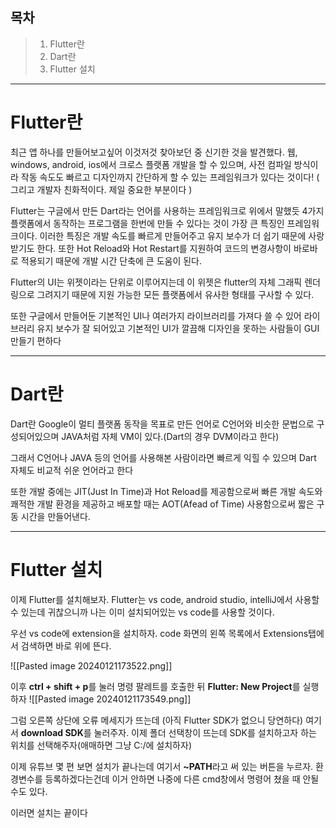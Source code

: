 
## 목차
>1. Flutter란
>2. Dart란 
>3. Flutter 설치

---
# Flutter란
최근 앱 하나를 만들어보고싶어 이것저것 찾아보던 중 신기한 것을 발견했다.
웹, windows, android, ios에서 크로스 플랫폼 개발을 할 수 있으며, 사전 컴파일 방식이라 작동 속도도 빠르고 디자인까지 간단하게 할 수 있는 프레임워크가 있다는 것이다! 
( 그리고 개발자 친화적이다. 제일 중요한 부분이다 )

Flutter는 구글에서 만든 Dart라는 언어를 사용하는 프레임워크로 위에서 말했듯 4가지 플랫폼에서 동작하는 프로그램을 한번에 만들 수 있다는 것이 가장 큰 특징인 프레임워크이다. 이러한 특징은 개발 속도를 빠르게 만들어주고 유지 보수가 더 쉽기 때문에 사랑받기도 한다.
또한 Hot Reload와 Hot Restart를 지원하여 코드의 변경사항이 바로바로 적용되기 때문에 개발 시간 단축에 큰 도움이 된다.

Flutter의 UI는 위젯이라는 단위로 이루어지는데 이 위젯은 flutter의 자체 그래픽 렌더링으로 그려지기 때문에 지원 가능한 모든 플랫폼에서 유사한 형태를 구사할 수 있다. 

또한 구글에서 만들어둔 기본적인 UI나 여러가지 라이브러리를 가져다 쓸 수 있어 라이브러리 유지 보수가 잘 되어있고 기본적인 UI가 깔끔해 디자인을 못하는 사람들이 GUI만들기 편하다

---
# Dart란
Dart란 Google이 멀티 플랫폼 동작을 목표로 만든 언어로 C언어와 비슷한 문법으로 구성되어있으며 JAVA처럼 자체 VM이 있다.(Dart의 경우 DVM이라고 한다)

그래서 C언어나 JAVA 등의 언어를 사용해본 사람이라면 빠르게 익힐 수 있으며 Dart 자체도 비교적 쉬운 언어라고 한다

또한 개발 중에는 JIT(Just In Time)과 Hot Reload를 제공함으로써 빠른 개발 속도와 쾌적한 개발 환경을 제공하고 배포할 때는 AOT(Afead of Time) 사용함으로써 짧은 구동 시간을 만들어낸다.

---

# Flutter 설치
이제 Flutter를 설치해보자. 
Flutter는 vs code, android studio, intelliJ에서 사용할 수 있는데 귀찮으니까 나는 이미 설치되어있는 vs code를 사용할 것이다.

우선 vs code에 extension을 설치하자. code 화면의 왼쪽 목록에서 Extensions탭에서 검색하면 바로 위에 뜬다.

![[Pasted image 20240121173522.png]]

이후 **ctrl + shift + p**를 눌러 명령 팔레트를 호출한 뒤 **Flutter: New Project**를 실행하자
![[Pasted image 20240121173549.png]]

그럼 오른쪽 상단에 오류 메세지가 뜨는데 (아직 Flutter SDK가 없으니 당연하다) 여기서 **download SDK**를 눌러주자.
이제 폴더 선택창이 뜨는데 SDK를 설치하고자 하는 위치를 선택해주자(애매하면 그냥 C:/에 설치하자)

이제 유튜브 몇 편 보면 설치가 끝나는데 여기서 **~PATH**라고 써 있는 버튼을 누르자. 환경변수를 등록하겠다는건데 이거 안하면 나중에 다른 cmd창에서 명령어 쳤을 때 안될 수도 있다.

이러면 설치는 끝이다